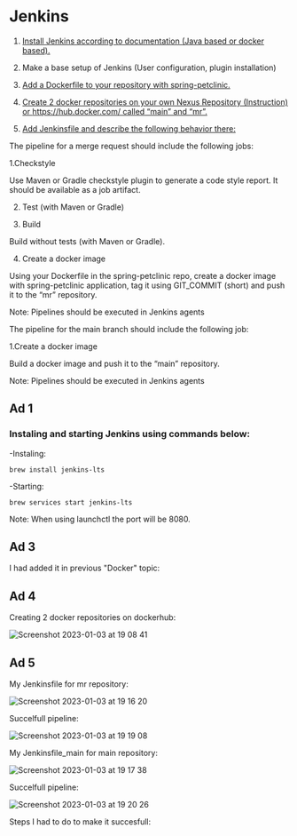 # Jenkins


1. [Install Jenkins according to documentation (Java based or docker based).](ad-1)

2. Make a base setup of Jenkins (User configuration, plugin installation)

3. [Add a Dockerfile to your repository with spring-petclinic.](ad-3)

4. [Create 2 docker repositories on your own Nexus Repository (Instruction) or https://hub.docker.com/ called “main” and “mr”.](ad-4)

5. [Add Jenkinsfile and describe the following behavior there:](ad-5)

The pipeline for a merge request should include the following jobs:

1.Checkstyle

Use Maven or Gradle checkstyle plugin to generate a code style report. It should be available as a job artifact.

2. Test  (with Maven or Gradle)

3. Build

Build without tests (with Maven or Gradle).

4. Create a docker image

Using your Dockerfile in the spring-petclinic repo, create a docker image with spring-petclinic application,  tag it using GIT_COMMIT (short)  and push it to the “mr” repository.

Note: Pipelines should be executed in Jenkins agents

The pipeline for the main branch should include the following job:

1.Create a docker image

Build a docker image and push it to the “main” repository.

Note: Pipelines should be executed in Jenkins agents


## Ad 1

### Instaling and starting Jenkins using commands below:

-Instaling:

```brew install jenkins-lts```

-Starting:

```brew services start jenkins-lts```

Note: When using launchctl the port will be 8080.

## Ad 3

I had added it in previous "Docker" topic:


## Ad 4

Creating 2 docker repositories on dockerhub:

![Screenshot 2023-01-03 at 19 08 41](https://user-images.githubusercontent.com/114099418/210415956-7949d92e-bf12-45b7-85df-59276676e3e9.png)

## Ad 5

My Jenkinsfile for mr repository:

![Screenshot 2023-01-03 at 19 16 20](https://user-images.githubusercontent.com/114099418/210417088-491839a6-7a06-464c-946e-a36f5c864d6e.png)

Succelfull pipeline:

![Screenshot 2023-01-03 at 19 19 08](https://user-images.githubusercontent.com/114099418/210417547-c624c2a9-ba2b-48f8-8c4d-70cfdf0949ea.png)

My Jenkinsfile_main for main repository:

![Screenshot 2023-01-03 at 19 17 38](https://user-images.githubusercontent.com/114099418/210417238-c8e0a997-d776-45ca-89d7-7fa87e3e9ed5.png)

Succelfull pipeline:

![Screenshot 2023-01-03 at 19 20 26](https://user-images.githubusercontent.com/114099418/210417676-7a0170a3-956d-40fe-a05e-4acdec3e6d3d.png)

Steps I had to do to make it succesfull:




